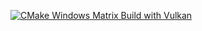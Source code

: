[![CMake Windows Matrix Build with Vulkan](https://github.com/OleksandrHlebov/VulkanRenderer/actions/workflows/cmake-single-platform.yml/badge.svg)](https://github.com/OleksandrHlebov/VulkanRenderer/actions/workflows/cmake-single-platform.yml)
